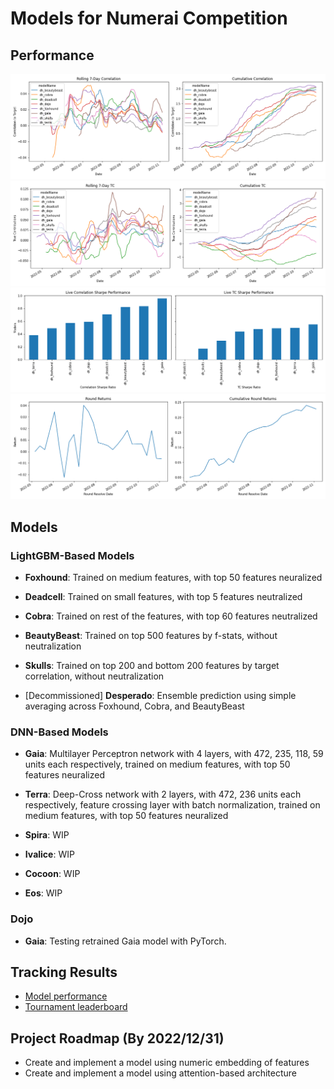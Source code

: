 # Models for Numerai Competition

## Performance
<img alt="image" src="https://raw.githubusercontent.com/hiydavid/numerai-models/main/plots/ModelCorrPlots.png">
<img alt="image" src="https://raw.githubusercontent.com/hiydavid/numerai-models/main/plots/ModelTCPlots.png">
<img alt="image" src="https://raw.githubusercontent.com/hiydavid/numerai-models/main/plots/SharpeRatioPlots.png">
<img alt="image" src="https://raw.githubusercontent.com/hiydavid/numerai-models/main/plots/TotalReturnPlots.png">

## Models
### **LightGBM-Based Models**
* **Foxhound**: Trained on medium features, with top 50 features neuralized

* **Deadcell**: Trained on small features, with top 5 features neutralized

* **Cobra**: Trained on rest of the features, with top 60 features neutralized

* **BeautyBeast**: Trained on top 500 features by f-stats, without neutralization

* **Skulls**: Trained on top 200 and bottom 200 features by target correlation, without neutralization

* [Decommissioned] **Desperado**: Ensemble prediction using simple averaging across Foxhound, Cobra, and BeautyBeast

### **DNN-Based Models**
* **Gaia**: Multilayer Perceptron network with 4 layers, with 472, 235, 118, 59 units each respectively, trained on medium features, with top 50 features neuralized

* **Terra**: Deep-Cross network with 2 layers, with 472, 236 units each respectively, feature crossing layer with batch normalization, trained on medium features, with top 50 features neuralized

* **Spira**: WIP

* **Ivalice**: WIP

* **Cocoon**: WIP

* **Eos**: WIP

### **Dojo**
* **Gaia**: Testing retrained Gaia model with PyTorch.

## Tracking Results
* [Model performance](https://numer.ai/models)
* [Tournament leaderboard](https://numer.ai/tournament)

## Project Roadmap (By 2022/12/31)
* Create and implement a model using numeric embedding of features
* Create and implement a model using attention-based architecture
